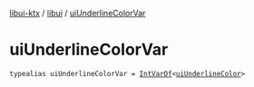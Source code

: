 [libui-ktx](../index.md) / [libui](index.md) / [uiUnderlineColorVar](./ui-underline-color-var.md)

# uiUnderlineColorVar

`typealias uiUnderlineColorVar = `[`IntVarOf`](../kotlinx.cinterop/-int-var-of/index.md)`<`[`uiUnderlineColor`](ui-underline-color.md)`>`